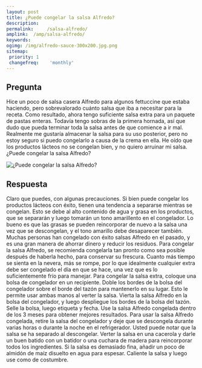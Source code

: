 ```yaml
---
layout: post
title: ¿Puede congelar la salsa Alfredo?  
description: 
permalink:     /salsa-alfredo/
amplink:  /amp/salsa-alfredo/
keywords: 
ogimg: /img/alfredo-sauce-300x200.jpg.png
sitemap:
 priority: 1
 changefreq:    'monthly'
---
```




## Pregunta

Hice un poco de salsa casera Alfredo para algunos fettuccine que estaba haciendo, pero sobrevalorado cuánto salsa que iba a necesitar para la receta. Como resultado, ahora tengo suficiente salsa extra para un paquete de pastas enteras. Todavía tengo sobras de la primera hornada, así que dudo que pueda terminar toda la salsa antes de que comience a ir mal. Realmente me gustaría almacenar la salsa para su uso posterior, pero no estoy seguro si puedo congelarlo a causa de la crema en ella. He oído que los productos lácteos no se congelan bien, y no quiero arruinar mi salsa. ¿Puede congelar la salsa Alfredo?


![¿Puede congelar la salsa Alfredo?](https://sepuedecongelar.com/img/alfredo-sauce-300x200.jpg "¿Puede congelar la salsa Alfredo?" )


## Respuesta

Claro que puedes, con algunas precauciones. Si bien puede congelar los productos lácteos con éxito, tienen una tendencia a separarse mientras se congelan. Esto se debe al alto contenido de agua y grasa en los productos, que se separarán y luego tomarán un tono amarillento en el congelador. Lo bueno es que las grasas se pueden reincorporar de nuevo a la salsa una vez que se descongelan, y el tono amarillo debe desaparecer también. Muchas personas han congelado con éxito salsas Alfredo en el pasado, y es una gran manera de ahorrar dinero y reducir los residuos.
Para congelar la salsa Alfredo, se recomienda congelarla tan pronto como sea posible después de haberla hecho, para conservar su frescura. Cuanto más tiempo se sienta en la nevera, más se rompe, por lo que idealmente cualquier extra debe ser congelado el día en que se hace, una vez que es lo suficientemente frío para manejar. Para congelar la salsa extra, coloque una bolsa de congelador en un recipiente. Doble los bordes de la bolsa del congelador sobre el borde del tazón para mantenerlo en su lugar. Esto le permite usar ambas manos al verter la salsa. Vierta la salsa Alfredo en la bolsa del congelador, y luego despliegue los bordes de la bolsa del tazón. Selle la bolsa, luego etiqueta y fecha. Use la salsa Alfredo congelada dentro de los 3 meses para obtener mejores resultados.
Para usar la salsa Alfredo congelada, retire la salsa del congelador y deje que se descongela durante varias horas o durante la noche en el refrigerador. Usted puede notar que la salsa se ha separado al descongelar. Verter la salsa en una cacerola y darle un buen batido con un batidor o una cuchara de madera para reincorporar todos los ingredientes. Si la salsa es demasiado fina, añadir un poco de almidón de maíz disuelto en agua para espesar. Caliente la salsa y luego use como de costumbre.